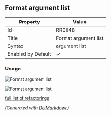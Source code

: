 ## Format argument list

| Property           | Value                |
| ------------------ | -------------------- |
| Id                 | RR0048               |
| Title              | Format argument list |
| Syntax             | argument list        |
| Enabled by Default | &#x2713;             |

### Usage

![Format argument list](../../images/refactorings/FormatEachArgumentOnSeparateLine.png)

![Format argument list](../../images/refactorings/FormatAllArgumentsOnSingleLine.png)

[full list of refactorings](Refactorings.md)

*\(Generated with [DotMarkdown](http://github.com/JosefPihrt/DotMarkdown)\)*